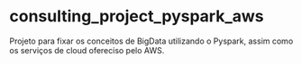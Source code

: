 # consulting_project_pyspark_aws
Projeto para fixar os conceitos de BigData utilizando o Pyspark, assim como os serviços de cloud ofereciso pelo AWS.
